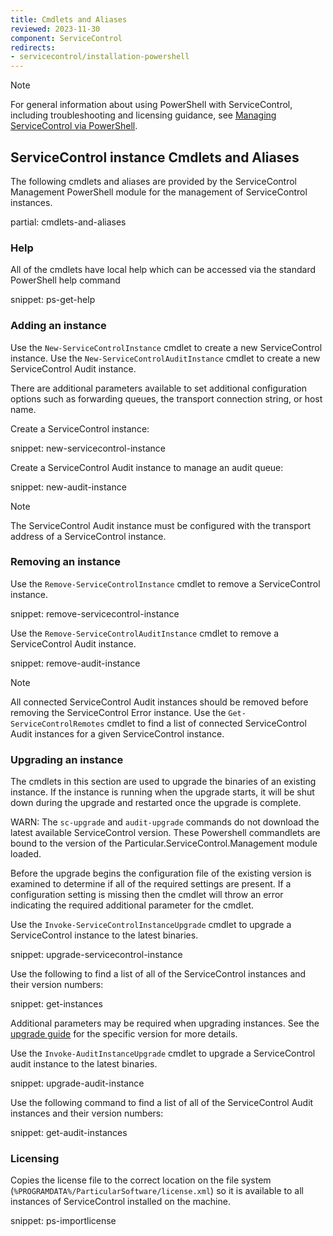 ```yaml
---
title: Cmdlets and Aliases
reviewed: 2023-11-30
component: ServiceControl
redirects:
- servicecontrol/installation-powershell
---
```


> [!NOTE]
> For general information about using PowerShell with ServiceControl, including troubleshooting and licensing guidance, see [Managing ServiceControl via PowerShell](/servicecontrol/powershell.md).

## ServiceControl instance Cmdlets and Aliases

The following cmdlets and aliases are provided by the ServiceControl Management PowerShell module for the management of ServiceControl instances.

partial: cmdlets-and-aliases

### Help

All of the cmdlets have local help which can be accessed via the standard PowerShell help command

snippet: ps-get-help

### Adding an instance

Use the `New-ServiceControlInstance` cmdlet to create a new ServiceControl instance. Use the `New-ServiceControlAuditInstance` cmdlet to create a new ServiceControl Audit instance.

There are additional parameters available to set additional configuration options such as forwarding queues, the transport connection string, or host name.

Create a ServiceControl instance:

snippet: new-servicecontrol-instance

Create a ServiceControl Audit instance to manage an audit queue:

snippet: new-audit-instance

> [!NOTE]
> The ServiceControl Audit instance must be configured with the transport address of a ServiceControl instance.

### Removing an instance

Use the `Remove-ServiceControlInstance` cmdlet to remove a ServiceControl instance.

snippet: remove-servicecontrol-instance

Use the `Remove-ServiceControlAuditInstance` cmdlet to remove a ServiceControl Audit instance.

snippet: remove-audit-instance

> [!NOTE]
> All connected ServiceControl Audit instances should be removed before removing the ServiceControl Error instance. Use the `Get-ServiceControlRemotes` cmdlet to find a list of connected ServiceControl Audit instances for a given ServiceControl instance.

### Upgrading an instance

The cmdlets in this section are used to upgrade the binaries of an existing instance. If the instance is running when the upgrade starts, it will be shut down during the upgrade and restarted once the upgrade is complete.

WARN: The `sc-upgrade` and `audit-upgrade` commands do not download the latest available ServiceControl version. These Powershell commandlets are bound to the version of the Particular.ServiceControl.Management module loaded.

Before the upgrade begins the configuration file of the existing version is examined to determine if all of the required settings are present. If a configuration setting is missing then the cmdlet will throw an error indicating the required additional parameter for the cmdlet.

Use the `Invoke-ServiceControlInstanceUpgrade` cmdlet to upgrade a ServiceControl instance to the latest binaries.

snippet: upgrade-servicecontrol-instance

Use the following to find a list of all of the ServiceControl instances and their version numbers:

snippet: get-instances

Additional parameters may be required when upgrading instances. See the [upgrade guide](/servicecontrol/upgrades/) for the specific version for more details.

Use the `Invoke-AuditInstanceUpgrade` cmdlet to upgrade a ServiceControl audit instance to the latest binaries.

snippet: upgrade-audit-instance

Use the following command to find a list of all of the ServiceControl Audit instances and their version numbers:

snippet: get-audit-instances

### Licensing

Copies the license file to the correct location on the file system (`%PROGRAMDATA%/ParticularSoftware/license.xml`) so it is available to all instances of ServiceControl installed on the machine.

snippet: ps-importlicense
